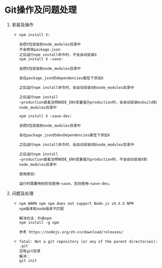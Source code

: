# Git操作及问题处理

1. 安装及操作

   + ```
     npm install X:
     
     会把X包安装到node_modules目录中
     不会修改package.json
     之后运行npm install命令时，不会自动安装X
     npm install X –save:
     
     会把X包安装到node_modules目录中
     
     会在package.json的dependencies属性下添加X
     
     之后运行npm install命令时，会自动安装X到node_modules目录中
     
     之后运行npm install
     –production或者注明NODE_ENV变量值为production时，会自动安装msbuild到node_modules目录中
     
     npm install X –save-dev:
     
     会把X包安装到node_modules目录中
     
     会在package.json的devDependencies属性下添加X
     
     之后运行npm install命令时，会自动安装X到node_modules目录中
     
     之后运行npm install
     –production或者注明NODE_ENV变量值为production时，不会自动安装X到node_modules目录中
     
     使用原则:
     
     运行时需要用到的包使用–save，否则使用–save-dev。
     ```

2. 问题及处理

   + ```
     npm WARN npm npm does not support Node.js vX.X.X NPM
     npm版本和node版本不匹配
     ```

     ```
     解决办法：升级npm
     npm install -g npm
     
     参考 https://nodejs.org/zh-cn/download/releases/
     ```

   + ```
     fatal: Not a git repository (or any of the parent directories): .git 
     没有git目录
     解决：
     git init
     ```

     